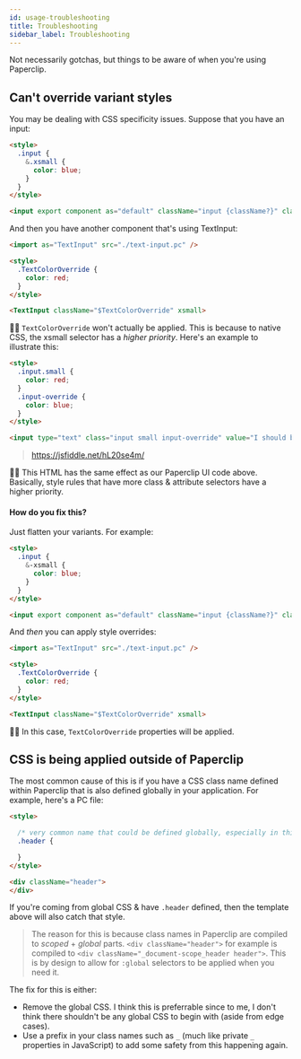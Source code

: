 ```yaml
---
id: usage-troubleshooting
title: Troubleshooting
sidebar_label: Troubleshooting
---
```


Not necessarily gotchas, but things to be aware of when you're using Paperclip.

## Can't override variant styles

You may be dealing with CSS specificity issues. Suppose that you have an input:

```html
<style>
  .input {
    &.xsmall {
      color: blue;
    }
  }
</style>

<input export component as="default" className="input {className?}" className:xsmall>
```

And then you have another component that's using TextInput:

```html
<import as="TextInput" src="./text-input.pc" />

<style>
  .TextColorOverride {
    color: red;
  }
</style>

<TextInput className="$TextColorOverride" xsmall>
```

☝🏻 `TextColorOverride` won't actually be applied. This is because to native CSS, the xsmall selector has a _higher priority_. Here's an example to illustrate this:

```html 
<style>
  .input.small {
    color: red;
  }
  .input-override {
    color: blue;
  }
</style>

<input type="text" class="input small input-override" value="I should be blue!">
```

> https://jsfiddle.net/hL20se4m/

☝🏻 This HTML has the same effect as our Paperclip UI code above. Basically, style rules that have more class & attribute selectors have a higher priority. 

#### How do you fix this?

Just flatten your variants. For example:

```html
<style>
  .input {
    &-xsmall {
      color: blue;
    }
  }
</style>

<input export component as="default" className="input {className?}" className:xsmall="input-xsmall">
```

And _then_ you can apply style overrides:


```html
<import as="TextInput" src="./text-input.pc" />

<style>
  .TextColorOverride {
    color: red;
  }
</style>

<TextInput className="$TextColorOverride" xsmall>
```

☝🏻 In this case, `TextColorOverride` properties will be applied. 

## CSS is being applied outside of Paperclip

The most common cause of this is if you have a CSS class name defined within Paperclip that is also defined globally
in your application. For example, here's a PC file:

```html
<style>

  /* very common name that could be defined globally, especially in third-party CSS */
  .header {

  }
</style>

<div className="header">
</div>
```

If you're coming from global CSS & have `.header` defined, then the template above will also catch that style. 

> The reason for this is because class names in Paperclip are compiled to _scoped_ + _global_ parts. `<div className="header">` for example is compiled to `<div className="_document-scope_header header">`. This is by design to allow for `:global` selectors to be applied when you need it. 

The fix for this is either:

- Remove the global CSS. I think this is preferrable since to me, I don't think there shouldn't be any global CSS to begin with (aside from edge cases).
- Use a prefix in your class names such as `_` (much like private `_` properties in JavaScript) to add some safety from this happening again. 